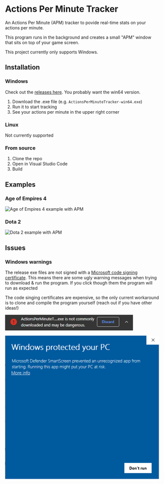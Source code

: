# Actions Per Minute Tracker

An Actions Per Minute (APM) tracker to povide real-time stats on your actions per minute.

This program runs in the background and creates a small "APM" window that sits on top of your game screen.

This project currently only supports Windows.

## Installation

### Windows

Check out the [releases here](1). You probably want the win64 version.
1. Download the .exe file (e.g. `ActionsPerMinuteTracker-win64.exe`)
2. Run it to start tracking
3. See your actions per minute in the upper right corner

### Linux

Not currently supported

### From source

1. Clone the repo
2. Open in Visual Studio Code
3. Build

## Examples

### Age of Empires 4
![Age of Empires 4 example with APM](./aoe4_example_apm.png)

### Dota 2
![Dota 2 example with APM](./dota_example_apm.png)

[releases]: https://github.com/KlotzAndrew/actions-per-minute-tracker/releases

## Issues

### Windows warnings

The release exe files are not signed with a [Microsoft code signing certificate][code_signing]. This
means there are some ugly warning messages when trying to download & run the program. If you click though
them the program will run as expected

The code singing certificates are expensive, so the only current workaround is to clone and compile the program yourself (reach out if you have other ideas!)

![download warning](./warning_download.png)

![run warning](./warning_run.png)


[code_signing]: https://docs.microsoft.com/en-us/windows-hardware/drivers/dashboard/get-a-code-signing-certificate
